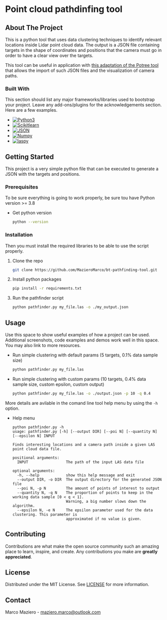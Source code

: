 # Point cloud pathdinfing tool

## About The Project

This is a python tool that uses data clustering techniques to identify relevant locations inside Lidar point cloud data.
The output is a JSON file containing targets in the shape of coordinates and positions that the camera must go in order to have a clear view over the targets.

This tool can be useful in application with [this adaptation of the Potree tool](https://github.com/MazieroMarco/bt-visualization-tool) that allows the import of such JSON files and the visualization of camera paths.

### Built With

This section should list any major frameworks/libraries used to bootstrap your project. Leave any add-ons/plugins for the acknowledgements section. Here are a few examples.

* [![Python3][Python3]][Python3-url]
* [![Scikitlearn][Scikitlearn]][Scikitlearn-url]
* [![JSON][JSON]][JSON-url]
* [![Numpy][Numpy]][Numpy-url]
* [![laspy][laspy]][laspy-url]


## Getting Started

This project is a very simple python file that can be executed to generate a JSON with the targets and positions.

### Prerequisites

To be sure everything is going to work properly, be sure tou have Python version >= 3.8

* Get python version
  ```sh
  python --version
  ```

### Installation

Then you must install the required libraries to be able to use the script properly.

1. Clone the repo
   ```sh
   git clone https://github.com/MazieroMarco/bt-pathfinding-tool.git
   ```
2. Install python packages
   ```sh
   pip install -r requirements.txt
   ```
3. Run the pathfinder script
   ```sh
   python pathfinder.py my_file.las -o ./my_output.json
   ```

## Usage

Use this space to show useful examples of how a project can be used. Additional screenshots, code examples and demos work well in this space. You may also link to more resources.

* Run simple clustering with default params (5 targets, 0.1% data sample size)
   ```sh
   python pathfinder.py my_file.las
   ```
   
 * Run simple clustering with custom params (10 targets, 0.4% data sample size, custom epsilon, custom output)
   ```sh
   python pathfinder.py my_file.las -o ./output.json -p 10 -q 0.4
   ```
   
 More details are avilable in the comand line tool help menu by using the `-h` option.
 
 * Help menu
    ```
   python pathfinder.py -h
   usage: pathfinder.py [-h] [--output DIR] [--poi N] [--quantity N] [--epsilon N] INPUT

    Finds interesting locations and a camera path inside a given LAS point cloud data file.

    positional arguments:
      INPUT                 The path of the input LAS data file

    optional arguments:
      -h, --help            show this help message and exit
      --output DIR, -o DIR  The output directory for the generated JSON file
      --poi N, -p N         The amount of points of interest to output
      --quantity N, -q N    The proportion of points to keep in the working data sample [0 < q < 1].
                            Warning, a big number slows down the algorithm.
      --epsilon N, -e N     The epsilon parameter used for the data clustering. This parameter is
                            approximated if no value is given.
   ```
 
<!-- CONTRIBUTING -->
## Contributing

Contributions are what make the open source community such an amazing place to learn, inspire, and create. Any contributions you make are **greatly appreciated**.

## License

Distributed under the MIT License. See [LICENSE](LICENSE) for more information.

## Contact

Marco Maziero - maziero.marco@outlook.com

<!-- MARKDOWN LINKS & IMAGES -->
[Python3]: https://img.shields.io/badge/Python3.8-35495E?style=for-the-badge&logo=python&logoColor=4FC08D
[Python3-url]: https://www.python.org/
[Scikitlearn]: https://img.shields.io/badge/Scikitlean-DD0031?style=for-the-badge&logo=scikitlearn&logoColor=white
[Scikitlearn-url]: https://scikit-learn.org
[JSON]: https://img.shields.io/badge/JSON-4A4A55?style=for-the-badge&logo=json&logoColor=FF3E00
[JSON-url]: https://www.json.org
[Numpy]: https://img.shields.io/badge/Numpy-0769AD?style=for-the-badge&logo=numpy&logoColor=white
[Numpy-url]: https://numpy.org/
[laspy]: https://img.shields.io/badge/Laspy-563D7C?style=for-the-badge&logo=laspy&logoColor=white
[laspy-url]: https://laspy.readthedocs.io/en/latest/

